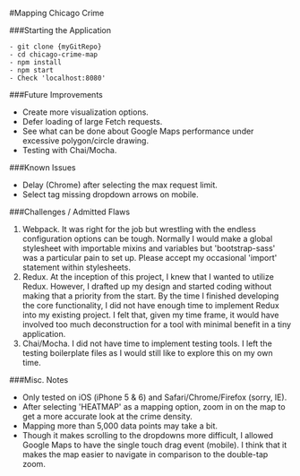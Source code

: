 #Mapping Chicago Crime

###Starting the Application
```
- git clone {myGitRepo}
- cd chicago-crime-map
- npm install
- npm start
- Check 'localhost:8080' 
```

###Future Improvements
- Create more visualization options.
- Defer loading of large Fetch requests.
- See what can be done about Google Maps performance under excessive polygon/circle drawing.
- Testing with Chai/Mocha.

###Known Issues 
- Delay (Chrome) after selecting the max request limit.
- Select tag missing dropdown arrows on mobile.

###Challenges / Admitted Flaws
1. Webpack. It was right for the job but wrestling with the endless configuration options can be tough. Normally I would make a global stylesheet with importable mixins and variables but 'bootstrap-sass' was a particular pain to set up. Please accept my occasional 'import' statement within stylesheets.
2. Redux. At the inception of this project, I knew that I wanted to utilize Redux. However, I drafted up my design and started coding without making that a priority from the start. By the time I finished developing the core functionality, I did not have enough time to implement Redux into my existing project. I felt that, given my time frame, it would have involved too much deconstruction for a tool with minimal benefit in a tiny application. 
3. Chai/Mocha. I did not have time to implement testing tools. I left the testing boilerplate files as I would still like to explore this on my own time.

###Misc. Notes
- Only tested on iOS (iPhone 5 & 6) and Safari/Chrome/Firefox (sorry, IE).
- After selecting 'HEATMAP' as a mapping option, zoom in on the map to get a more accurate look at the crime density.
- Mapping more than 5,000 data points may take a bit.
- Though it makes scrolling to the dropdowns more difficult, I allowed Google Maps to have the single touch drag event (mobile). I think that it makes the map easier to navigate in comparison to the double-tap zoom.